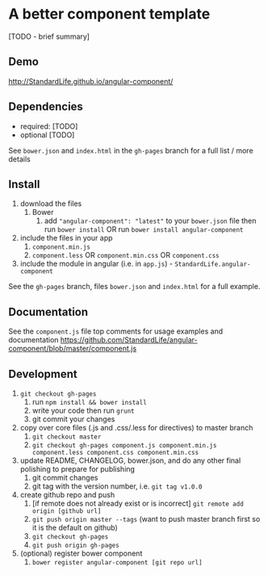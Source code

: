 # A better component template

[TODO - brief summary]

## Demo
http://StandardLife.github.io/angular-component/

## Dependencies
- required:
	[TODO]
- optional
	[TODO]

See `bower.json` and `index.html` in the `gh-pages` branch for a full list / more details

## Install
1. download the files
	1. Bower
		1. add `"angular-component": "latest"` to your `bower.json` file then run `bower install` OR run `bower install angular-component`
2. include the files in your app
	1. `component.min.js`
	2. `component.less` OR `component.min.css` OR `component.css`
3. include the module in angular (i.e. in `app.js`) - `StandardLife.angular-component`

See the `gh-pages` branch, files `bower.json` and `index.html` for a full example.


## Documentation
See the `component.js` file top comments for usage examples and documentation
https://github.com/StandardLife/angular-component/blob/master/component.js


## Development

1. `git checkout gh-pages`
	1. run `npm install && bower install`
	2. write your code then run `grunt`
	3. git commit your changes
2. copy over core files (.js and .css/.less for directives) to master branch
	1. `git checkout master`
	2. `git checkout gh-pages component.js component.min.js component.less component.css component.min.css`
3. update README, CHANGELOG, bower.json, and do any other final polishing to prepare for publishing
	1. git commit changes
	2. git tag with the version number, i.e. `git tag v1.0.0`
4. create github repo and push
	1. [if remote does not already exist or is incorrect] `git remote add origin [github url]`
	2. `git push origin master --tags` (want to push master branch first so it is the default on github)
	3. `git checkout gh-pages`
	4. `git push origin gh-pages`
5. (optional) register bower component
	1. `bower register angular-component [git repo url]`
